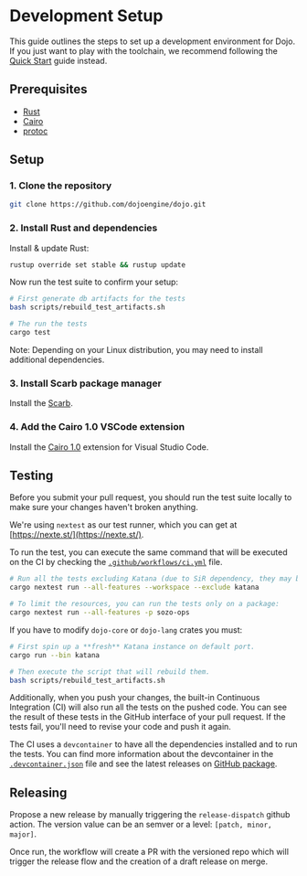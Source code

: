 # Development Setup

This guide outlines the steps to set up a development environment for Dojo. If you just want to play with the toolchain, we recommend following the [Quick Start](/getting-started.md) guide instead.

## Prerequisites

- [Rust](https://github.com/rust-lang/rust)
- [Cairo](https://github.com/starkware-libs/cairo)
- [protoc](https://github.com/protocolbuffers/protobuf)

## Setup

### 1. Clone the repository

```sh
git clone https://github.com/dojoengine/dojo.git
```

### 2. Install Rust and dependencies

Install & update Rust:

```sh
rustup override set stable && rustup update
```

Now run the test suite to confirm your setup:

```sh
# First generate db artifacts for the tests
bash scripts/rebuild_test_artifacts.sh

# The run the tests
cargo test
```

Note: Depending on your Linux distribution, you may need to install additional dependencies.

### 3. Install Scarb package manager

Install the [Scarb](https://docs.swmansion.com/scarb).

### 4. Add the Cairo 1.0 VSCode extension

Install the [Cairo 1.0](https://marketplace.visualstudio.com/items?itemName=starkware.cairo1) extension for Visual Studio Code.

## Testing

Before you submit your pull request, you should run the test suite locally to make sure your changes haven't broken anything.

We're using `nextest` as our test runner, which you can get at [https://nexte.st/](https://nexte.st/).

To run the test, you can execute the same command that will be executed on the CI by checking the [`.github/workflows/ci.yml`](.github/workflows/ci.yml) file.

```bash
# Run all the tests excluding Katana (due to SiR dependency, they may be run independently)
cargo nextest run --all-features --workspace --exclude katana

# To limit the resources, you can run the tests only on a package:
cargo nextest run --all-features -p sozo-ops
```

If you have to modify `dojo-core` or `dojo-lang` crates you must:

```bash
# First spin up a **fresh** Katana instance on default port.
cargo run --bin katana

# Then execute the script that will rebuild them.
bash scripts/rebuild_test_artifacts.sh
```

Additionally, when you push your changes, the built-in Continuous Integration (CI) will also run all the tests on the pushed code. You can see the result of these tests in the GitHub interface of your pull request. If the tests fail, you'll need to revise your code and push it again.

The CI uses a `devcontainer` to have all the dependencies installed and to run the tests. You can find more information about the devcontainer in the [`.devcontainer.json`](.devcontainer/devcontainer.json) file and see the latest releases on [GitHub package](https://github.com/dojoengine/dojo/pkgs/container/dojo-dev).

## Releasing

Propose a new release by manually triggering the `release-dispatch` github action. The version value can be an semver or a level: `[patch, minor, major]`.

Once run, the workflow will create a PR with the versioned repo which will trigger the release flow and the creation of a draft release on merge.
